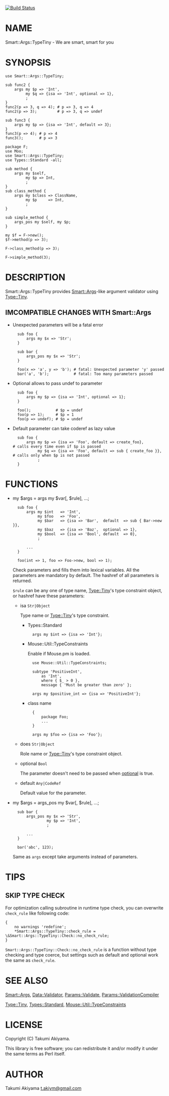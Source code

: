 [![Build Status](https://travis-ci.org/akiym/Smart-Args-TypeTiny.svg?branch=master)](https://travis-ci.org/akiym/Smart-Args-TypeTiny)
# NAME

Smart::Args::TypeTiny - We are smart, smart for you

# SYNOPSIS

    use Smart::Args::TypeTiny;

    sub func2 {
        args my $p => 'Int',
             my $q => {isa => 'Int', optional => 1},
             ;
    }
    func2(p => 3, q => 4); # p => 3, q => 4
    func2(p => 3);         # p => 3, q => undef

    sub func3 {
        args my $p => {isa => 'Int', default => 3};
    }
    func3(p => 4); # p => 4
    func3();       # p => 3

    package F;
    use Moo;
    use Smart::Args::TypeTiny;
    use Types::Standard -all;

    sub method {
        args my $self,
             my $p => Int,
             ;
    }
    sub class_method {
        args my $class => ClassName,
             my $p     => Int,
             ;
    }

    sub simple_method {
        args_pos my $self, my $p;
    }

    my $f = F->new();
    $f->method(p => 3);

    F->class_method(p => 3);

    F->simple_method(3);

# DESCRIPTION

Smart::Args::TypeTiny provides [Smart::Args](https://metacpan.org/pod/Smart%3A%3AArgs)-like argument validator using [Type::Tiny](https://metacpan.org/pod/Type%3A%3ATiny).

## IMCOMPATIBLE CHANGES WITH Smart::Args

- Unexpected parameters will be a fatal error

        sub foo {
            args my $x => 'Str';
        }

        sub bar {
            args_pos my $x => 'Str';
        }

        foo(x => 'a', y => 'b'); # fatal: Unexpected parameter 'y' passed
        bar('a', 'b');           # fatal: Too many parameters passed

- Optional allows to pass undef to parameter

        sub foo {
            args my $p => {isa => 'Int', optional => 1};
        }

        foo();           # $p = undef
        foo(p => 1);     # $p = 1
        foo(p => undef); # $p = undef

- Default parameter can take coderef as lazy value

        sub foo {
            args my $p => {isa => 'Foo', default => create_foo},         # calls every time even if $p is passed
                 my $q => {isa => 'Foo', default => sub { create_foo }}, # calls only when $p is not passed
                 ;
        }

# FUNCTIONS

- my $args = args my $var\[, $rule\], ...;

        sub foo {
            args my $int   => 'Int',
                 my $foo   => 'Foo',
                 my $bar   => {isa => 'Bar',  default  => sub { Bar->new }},
                 my $baz   => {isa => 'Baz',  optional => 1},
                 my $bool  => {isa => 'Bool', default  => 0},
                 ;

            ...
        }

        foo(int => 1, foo => Foo->new, bool => 1);

    Check parameters and fills them into lexical variables. All the parameters are mandatory by default.
    The hashref of all parameters is returned.

    `$rule` can be any one of type name, [Type::Tiny](https://metacpan.org/pod/Type%3A%3ATiny)'s type constraint object, or hashref have these parameters:

    - isa `Str|Object`

        Type name or [Type::Tiny](https://metacpan.org/pod/Type%3A%3ATiny)'s type constraint.

        - Types::Standard

                args my $int => {isa => 'Int'};

        - Mouse::Util::TypeConstraints

            Enable if Mouse.pm is loaded.

                use Mouse::Util::TypeConstraints;

                subtype 'PositiveInt',
                    as 'Int',
                    where { $_ > 0 },
                    message { 'Must be greater than zero' };

                args my $positive_int => {isa => 'PositiveInt'};

        - class name

                {
                    package Foo;
                    ...
                }

                args my $foo => {isa => 'Foo'};

    - does `Str|Object`

        Role name or [Type::Tiny](https://metacpan.org/pod/Type%3A%3ATiny)'s type constraint object.

    - optional `Bool`

        The parameter doesn't need to be passed when [optional](https://metacpan.org/pod/optional) is true.

    - default `Any|CodeRef`

        Default value for the parameter.

- my $args = args\_pos my $var\[, $rule\], ...;

        sub bar {
            args_pos my $x => 'Str',
                     my $p => 'Int',
                     ;

            ...
        }

        bar('abc', 123);

    Same as `args` except take arguments instead of parameters.

# TIPS

## SKIP TYPE CHECK

For optimization calling subroutine in runtime type check, you can overwrite `check_rule` like following code:

    {
        no warnings 'redefine';
        *Smart::Args::TypeTiny::check_rule = \&Smart::Args::TypeTiny::Check::no_check_rule;
    }

`Smart::Args::TypeTiny::Check::no_check_rule` is a function without type checking and type coerce, but settings such as default and optional work the same as `check_rule`.

# SEE ALSO

[Smart::Args](https://metacpan.org/pod/Smart%3A%3AArgs), [Data::Validator](https://metacpan.org/pod/Data%3A%3AValidator), [Params::Validate](https://metacpan.org/pod/Params%3A%3AValidate), [Params::ValidationCompiler](https://metacpan.org/pod/Params%3A%3AValidationCompiler)

[Type::Tiny](https://metacpan.org/pod/Type%3A%3ATiny), [Types::Standard](https://metacpan.org/pod/Types%3A%3AStandard), [Mouse::Util::TypeConstraints](https://metacpan.org/pod/Mouse%3A%3AUtil%3A%3ATypeConstraints)

# LICENSE

Copyright (C) Takumi Akiyama.

This library is free software; you can redistribute it and/or modify
it under the same terms as Perl itself.

# AUTHOR

Takumi Akiyama <t.akiym@gmail.com>
